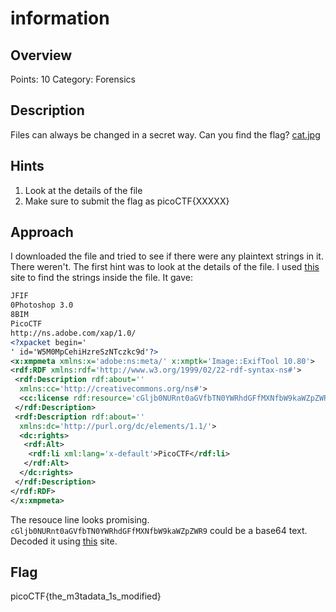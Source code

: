 # information

## Overview

Points: 10
Category: Forensics

## Description

Files can always be changed in a secret way. Can you find the flag? [cat.jpg](https://github.com/v341196137/PicoCTF2021-Writeup/blob/main/Forensics/information/cat.jpg)

## Hints

1. Look at the details of the file
2. Make sure to submit the flag as picoCTF{XXXXX}

## Approach

I downloaded the file and tried to see if there were any plaintext strings in it. There weren't.
The first hint was to look at the details of the file. I used [this](https://29a.ch/photo-forensics/#strings) site to find the strings inside the file. It gave:

```xml
JFIF
0Photoshop 3.0
8BIM
PicoCTF
http://ns.adobe.com/xap/1.0/
<?xpacket begin='
' id='W5M0MpCehiHzreSzNTczkc9d'?>
<x:xmpmeta xmlns:x='adobe:ns:meta/' x:xmptk='Image::ExifTool 10.80'>
<rdf:RDF xmlns:rdf='http://www.w3.org/1999/02/22-rdf-syntax-ns#'>
 <rdf:Description rdf:about=''
  xmlns:cc='http://creativecommons.org/ns#'>
  <cc:license rdf:resource='cGljb0NURnt0aGVfbTN0YWRhdGFfMXNfbW9kaWZpZWR9'/>
 </rdf:Description>
 <rdf:Description rdf:about=''
  xmlns:dc='http://purl.org/dc/elements/1.1/'>
  <dc:rights>
   <rdf:Alt>
    <rdf:li xml:lang='x-default'>PicoCTF</rdf:li>
   </rdf:Alt>
  </dc:rights>
 </rdf:Description>
</rdf:RDF>
</x:xmpmeta>
```

The resouce line looks promising. `cGljb0NURnt0aGVfbTN0YWRhdGFfMXNfbW9kaWZpZWR9` could be a base64 text. Decoded it using [this](https://www.base64decode.org/) site.

## Flag

picoCTF{the_m3tadata_1s_modified}
